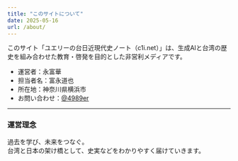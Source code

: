 ```yaml
---
title: "このサイトについて"
date: 2025-05-16
url: /about/
---
```


このサイト「ユエリーの台日近現代史ノート（c1i.net）」は、生成AIと台湾の歴史を組み合わせた教育・啓発を目的とした非営利メディアです。

- 運営者：永富華
- 担当者名：富永道也
- 所在地：神奈川県横浜市
- お問い合わせ：[@4989er](http://x.com/4989er)

---

### 運営理念

過去を学び、未来をつなぐ。  
台湾と日本の架け橋として、史実などをわかりやすく届けていきます。
